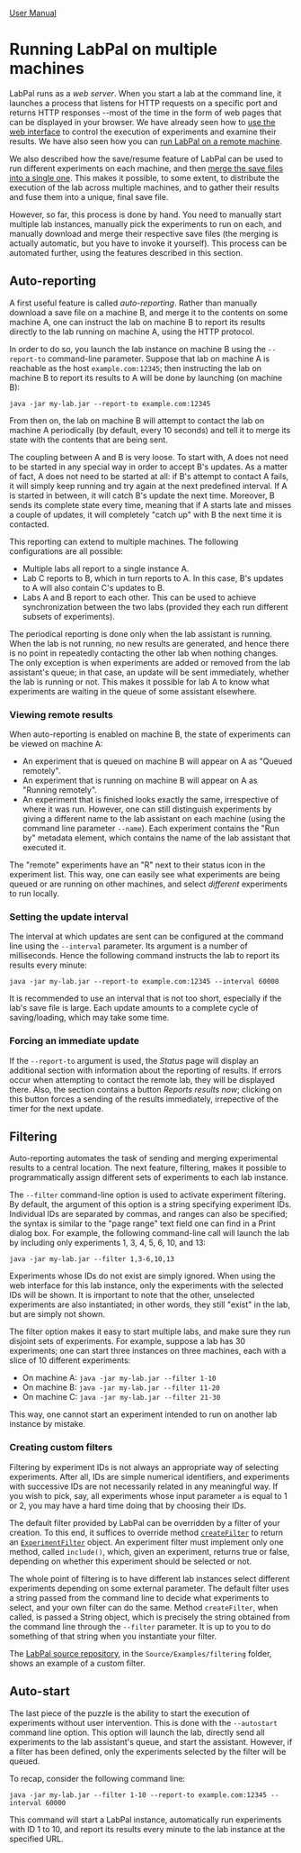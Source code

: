 [User Manual](index.html)

# Running LabPal on multiple machines

LabPal runs as a *web server*. When you start a lab at the command line, it launches a process that listens for HTTP requests on a specific port and returns HTTP responses --most of the time in the form of web pages that can be displayed in your browser. We have already seen how to [use the web interface](web-ui.html) to control the execution of experiments and examine their results. We have also seen how you can [run LabPal on a remote machine](web-ui.html#remote). 

We also described how the save/resume feature of LabPal can be used to run different experiments on each machine, and then [merge the save files into a single one](saving.html#merging). This makes it possible, to some extent, to distribute the execution of the lab across multiple machines, and to gather their results and fuse them into a unique, final save file.

However, so far, this process is done by hand. You need to manually start multiple lab instances, manually pick the experiments to run on each, and manually download and merge their respective save files (the merging is actually automatic, but you have to invoke it yourself). This process can be automated further, using the features described in this section.

## <a name="auto-reporting">Auto-reporting</a>

A first useful feature is called *auto-reporting*. Rather than manually download a save file on a machine B, and merge it to the contents on some machine A, one can instruct the lab on machine B to report its results directly to the lab running on machine A, using the HTTP protocol.

In order to do so, you launch the lab instance on machine B using the `--report-to` command-line parameter. Suppose that lab on machine A is reachable as the host `example.com:12345`; then instructing the lab on machine B to report its results to A will be done by launching (on machine B):

<pre><code>java -jar my-lab.jar --report-to example.com:12345</code></pre>

From then on, the lab on machine B will attempt to contact the lab on machine A periodically (by default, every 10 seconds) and tell it to merge its state with the contents that are being sent.

The coupling between A and B is very loose. To start with, A does not need to be started in any special way in order to accept B's updates. As a matter of fact, A does not need to be started at all: if B's attempt to contact A fails, it will simply keep running and try again at the next predefined interval. If A is started in between, it will catch B's update the next time. Moreover, B sends its complete state every time, meaning that if A starts late and misses a couple of updates, it will completely "catch up" with B the next time it is contacted.

This reporting can extend to multiple machines. The following configurations are all possible:

- Multiple labs all report to a single instance A.
- Lab C reports to B, which in turn reports to A. In this case, B's updates to A will also contain C's updates to B.
- Labs A and B report to each other. This can be used to achieve synchronization between the two labs (provided they each run different subsets of experiments).

The periodical reporting is done only when the lab assistant is running. When the lab is not running, no new results are generated, and hence there is no point in repeatedly contacting the other lab when nothing changes. The only exception is when experiments are added or removed from the lab assistant's queue; in that case, an update will be sent immediately, whether the lab is running or not. This makes it possible for lab A to know what experiments are waiting in the queue of some assistant elsewhere.

### Viewing remote results

When auto-reporting is enabled on machine B, the state of experiments can be viewed on machine A:

- An experiment that is queued on machine B will appear on A as "Queued remotely".
- An experiment that is running on machine B will appear on A as "Running remotely".
- An experiment that is finished looks exactly the same, irrespective of where it was run. However, one can still distinguish experiments by giving a different name to the lab assistant on each machine (using the command line parameter `--name`). Each experiment contains the "Run by" metadata element, which contains the name of the lab assistant that executed it.

The "remote" experiments have an "R" next to their status icon in the experiment list. This way, one can easily see what experiments are being queued or are running on other machines, and select *different* experiments to run locally. 

### Setting the update interval

The interval at which updates are sent can be configured at the command line using the `--interval` parameter. Its argument is a number of milliseconds. Hence the following command instructs the lab to report its results every minute:

<pre><code>java -jar my-lab.jar --report-to example.com:12345 --interval 60000</code></pre>

It is recommended to use an interval that is not too short, especially if the lab's save file is large. Each update amounts to a complete cycle of saving/loading, which may take some time.

### Forcing an immediate update

If the `--report-to` argument is used, the *Status* page will display an additional section with information about the reporting of results. If errors occur when attempting to contact the remote lab, they will be displayed there. Also, the section contains a button *Reports results now*; clicking on this button forces a sending of the results immediately, irrepective of the timer for the next update.

## <a name="filtering">Filtering</a>

Auto-reporting automates the task of sending and merging experimental results to a central location. The next feature, filtering, makes it possible to programmatically assign different sets of experiments to each lab instance.

The `--filter` command-line option is used to activate experiment filtering. By default, the argument of this option is a string specifying experiment IDs. Individual IDs are separated by commas, and ranges can also be specified; the syntax is similar to the "page range" text field one can find in a Print dialog box. For example, the following command-line call will launch the lab by including only experiments 1, 3, 4, 5, 6, 10, and 13:

<pre><code>java -jar my-lab.jar --filter 1,3-6,10,13</code></pre>

Experiments whose IDs do not exist are simply ignored. When using the web interface for this lab instance, only the experiments with the selected IDs will be shown. It is important to note that the other, unselected experiments are also instantiated; in other words, they still "exist" in the lab, but are simply not shown.

The filter option makes it easy to start multiple labs, and make sure they run disjoint sets of experiments. For example, suppose a lab has 30 experiments; one can start three instances on three machines, each with a slice of 10 different experiments:

- On machine A: `java -jar my-lab.jar --filter 1-10`
- On machine B: `java -jar my-lab.jar --filter 11-20`
- On machine C: `java -jar my-lab.jar --filter 21-30`

This way, one cannot start an experiment intended to run on another lab instance by mistake.

### Creating custom filters

Filtering by experiment IDs is not always an appropriate way of selecting experiments. After all, IDs are simple numerical identifiers, and experiments with successive IDs are not necessarily related in any meaningful way. If you wish to pick, say, all experiments whose input parameter `a` is equal to 1 or 2, you may have a hard time doing that by choosing their IDs.

The default filter provided by LabPal can be overridden by a filter of your creation. To this end, it suffices to override method [`createFilter`](doc/ca/uqac/lif/labpal/Laboratory.html#createFilter-java.lang.String-) to return an [`ExperimentFilter`](doc/ca/uqac/lif/labpal/ExperimentFilter.html) object. An experiment filter must implement only one method, called `include()`, which, given an experiment, returns true or false, depending on whether this experiment should be selected or not.

The whole point of filtering is to have different lab instances select different experiments depending on some external parameter. The default filter uses a string passed from the command line to decide what experiments to select, and your own filter can do the same. Method `createFilter`, when called, is passed a String object, which is precisely the string obtained from the command line through the `--filter` parameter. It is up to you to do something of that string when you instantiate your filter.

The [LabPal source repository](https://liflab.github.io/labpal), in the `Source/Examples/filtering` folder, shows an example of a custom filter.

## <a name="auto-start">Auto-start</a>

The last piece of the puzzle is the ability to start the execution of experiments without user intervention. This is done with the `--autostart` command line option. This option will launch the lab, directly send all experiments to the lab assistant's queue, and start the assistant. However, if a filter has been defined, only the experiments selected by the filter will be queued.

To recap, consider the following command line:

<pre><code>java -jar my-lab.jar --filter 1-10 --report-to example.com:12345 --interval 60000</code></pre>

This command will start a LabPal instance, automatically run experiments with ID 1 to 10, and report its results every minute to the lab instance at the specified URL.

<!-- :wrap=soft:mode=markdown:maxLineLen=76: -->